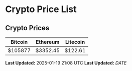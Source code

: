 # Crypto Price List

## Crypto Prices
| Bitcoin | Ethereum | Litecoin |
| ------- | -------- | -------- |
| $105877 | $3352.45 | $122.61 |
**Last Updated:** 2025-01-19 21:08 UTC
**Last Updated:** $DATE$
